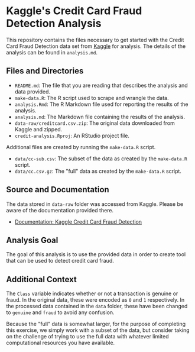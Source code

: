 # Kaggle's Credit Card Fraud Detection Analysis

This repository contains the files necessary to get started with the Credit Card Fraud Detection data set from [Kaggle](https://www.kaggle.com/) for analysis. The details of the analysis can be found in `analysis.md`.

## Files and Directories

- `README.md`: The file that you are reading that describes the analysis and data provided.
- `make-data.R`: The R script used to scrape and wrangle the data.
- `analysis.Rmd`: The R Markdown file used for reporting the results of the analysis.
- `analysis.md`: The Markdown file containing the results of the analysis.
- `data-raw/creditcard.csv.zip`: The original data downloaded from Kaggle and zipped.
- `credit-analysis.Rproj`: An RStudio project file.

Additional files are created by running the `make-data.R` script.

- `data/cc-sub.csv`: The subset of the data as created by the `make-data.R` script.
- `data/cc.csv.gz`: The "full" data as created by the `make-data.R` script.

## Source and Documentation

The data stored in `data-raw` folder was accessed from Kaggle. Please be aware of the documentation provided there.

- [Documentation: Kaggle Credit Card Fraud Detection](https://www.kaggle.com/mlg-ulb/creditcardfraud)

## Analysis Goal

The goal of this analysis is to use the provided data in order to create tool that can be used to detect credit card fraud.

## Additional Context

The `Class` variable indicates whether or not a transaction is genuine or fraud. In the original data, these were encoded as `0` and `1` respectively. In the processed data contained in the `data` folder, these have been changed to `genuine` and `fraud` to avoid any confusion.

Because the "full" data is somewhat larger, for the purpose of completing this exercise, we simply work with a subset of the data, but consider taking on the challenge of trying to use the full data with whatever limited computational resources you have available.
